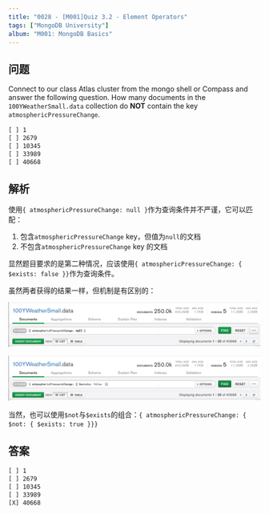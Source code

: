 ```yaml
---
title: "0028 - [M001]Quiz 3.2 - Element Operators"
tags: ["MongoDB University"]
album: "M001: MongoDB Basics"
---
```


## 问题

Connect to our class Atlas cluster from the mongo shell or Compass and answer the following question. How many documents in the `100YWeatherSmall.data` collection do **NOT** contain the key `atmosphericPressureChange`.

```
[ ] 1
[ ] 2679
[ ] 10345
[ ] 33989
[ ] 40668
```

## 解析

使用`{ atmosphericPressureChange: null }`作为查询条件并不严谨，它可以匹配：

1. 包含`atmosphericPressureChange` key，但值为`null`的文档
2. 不包含`atmosphericPressureChange` key 的文档

显然题目要求的是第二种情况，应该使用`{ atmosphericPressureChange: { $exists: false }}`作为查询条件。

虽然两者获得的结果一样，但机制是有区别的：

![](/assets/images/2019/0028/answer1.png)

![](/assets/images/2019/0028/answer2.png)

当然，也可以使用`$not`与`$exists`的组合：`{ atmosphericPressureChange: { $not: { $exists: true }}}`

## 答案

```
[ ] 1
[ ] 2679
[ ] 10345
[ ] 33989
[X] 40668
```
